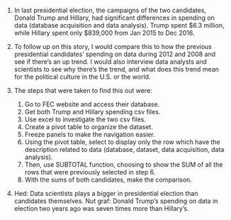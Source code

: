 1.   In last presidential election, the campaigns of the two candidates, Donald Trump and Hillary, had significant differences in spending on data (database acquisition and data analysis). Trump spent $6.3 million, while Hillary spent only $839,000 from Jan 2015 to Dec 2016.

2.  To follow up on this story, I would compare this to how the previous presidential candidates’ spending on data during 2012 and 2008 and see if there’s an up trend. I would also interview data analysts and scientists to see why there’s the trend, and what does this trend mean for the political culture in the U.S. or the world.

3. The steps that were taken to find this out were:
    1. Go to FEC website and access their database.
    2. Get both Trump and Hillary spending csv files.
    3. Use excel to investigate the two csv files.
    4. Create a pivot table to organize the dataset.
    5. Freeze panels to make the navigation easier.
    6. Using the pivot table, select to display only the row which have the description related to data (database, dataset, data acquisition, data analysis).
    7. Then, use SUBTOTAL function, choosing to show the SUM of all the rows that were previously selected in step 6.
    8. With the sums of both candidates, make the comparison.

4. Hed: Data scientists plays a bigger in presidential election than candidates themselves. 
Nut graf: Donald Trump’s spending on data in election two years ago was seven times more than Hillary’s.
